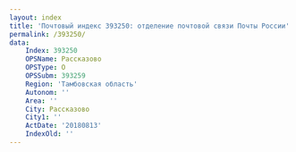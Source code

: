 ```yaml
---
layout: index
title: 'Почтовый индекс 393250: отделение почтовой связи Почты России'
permalink: /393250/
data:
    Index: 393250
    OPSName: Рассказово
    OPSType: О
    OPSSubm: 393259
    Region: 'Тамбовская область'
    Autonom: ''
    Area: ''
    City: Рассказово
    City1: ''
    ActDate: '20180813'
    IndexOld: ''
---
```

